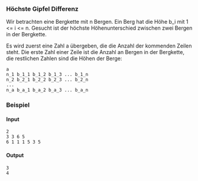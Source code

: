 ### Höchste Gipfel Differenz


Wir betrachten eine Bergkette mit n Bergen. Ein Berg hat die Höhe b_i mit 1 <= i <= n.
Gesucht ist der höchste Höhenunterschied zwischen zwei Bergen in der Bergkette.

Es wird zuerst eine Zahl a übergeben, die die Anzahl der kommenden Zeilen steht. 
Die erste Zahl einer Zeile ist die Anzahl an Bergen in der Bergkette, die restlichen Zahlen sind
die Höhen der Berge:

```
a
n_1 b_1_1 b_1_2 b_1_3 ... b_1_n
n_2 b_2_1 b_2_2 b_2_3 ... b_2_n
...
n_a b_a_1 b_a_2 b_a_3 ... b_a_n
```

### Beispiel
#### Input

```
2
3 3 6 5
6 1 1 1 5 3 5
```

#### Output
```
3
4
```
